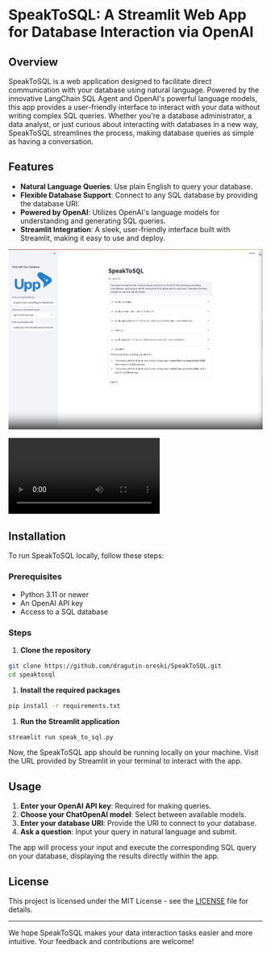 # SpeakToSQL: A Streamlit Web App for Database Interaction via OpenAI

## Overview

SpeakToSQL is a web application designed to facilitate direct communication with your database using natural language. Powered by the innovative LangChain SQL Agent and OpenAI's powerful language models, this app provides a user-friendly interface to interact with your data without writing complex SQL queries. Whether you're a database administrator, a data analyst, or just curious about interacting with databases in a new way, SpeakToSQL streamlines the process, making database queries as simple as having a conversation.

## Features

- **Natural Language Queries**: Use plain English to query your database.
- **Flexible Database Support**: Connect to any SQL database by providing the database URI.
- **Powered by OpenAI**: Utilizes OpenAI's language models for understanding and generating SQL queries.
- **Streamlit Integration**: A sleek, user-friendly interface built with Streamlit, making it easy to use and deploy.

![SpeakToSQL Demo](speak_to_sql.png)

![SpeakToSQL Video Demonstration](speak_to_sql.mp4)

## Installation

To run SpeakToSQL locally, follow these steps:

### Prerequisites

- Python 3.11 or newer
- An OpenAI API key
- Access to a SQL database

### Steps

1. **Clone the repository**
```bash   
git clone https://github.com/dragutin-oreski/SpeakToSQL.git
cd speaktosql
```

1. **Install the required packages**
```bash
pip install -r requirements.txt
```

1. **Run the Streamlit application**
```bash
streamlit run speak_to_sql.py
```

Now, the SpeakToSQL app should be running locally on your machine. Visit the URL provided by Streamlit in your terminal to interact with the app.

## Usage

1. **Enter your OpenAI API key**: Required for making queries.
2. **Choose your ChatOpenAI model**: Select between available models.
3. **Enter your database URI**: Provide the URI to connect to your database.
4. **Ask a question**: Input your query in natural language and submit.

The app will process your input and execute the corresponding SQL query on your database, displaying the results directly within the app.

## License

This project is licensed under the MIT License - see the [LICENSE](LICENSE) file for details.

---

We hope SpeakToSQL makes your data interaction tasks easier and more intuitive. Your feedback and contributions are welcome!
